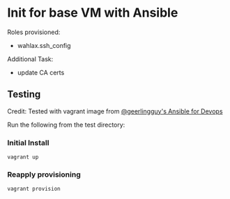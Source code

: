 # Init for base VM with Ansible

Roles provisioned:
 * wahlax.ssh_config

Additional Task:
 * update CA certs

## Testing

Credit: Tested with vagrant image from [@geerlingguy's Ansible for Devops](https://github.com/geerlingguy/ansible-for-devops)

Run the following from the test directory:

### Initial Install
```
vagrant up
```

### Reapply provisioning
```
vagrant provision
```

